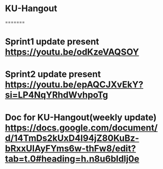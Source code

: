 # KU-Hangout
=======
# Sprint1 update present https://youtu.be/odKzeVAQSOY
# Sprint2 update present https://youtu.be/epAQCJXvEkY?si=LP4NqYRhdWvhpoTg
# Doc for KU-Hangout(weekly update) https://docs.google.com/document/d/14TmDs2kUxD4I94jZ80KuBz-bRxxUIAyFYms6w-thFw8/edit?tab=t.0#heading=h.n8u6bldlj0e

